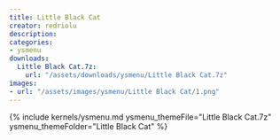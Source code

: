 ```yaml
---
title: Little Black Cat
creator: redriolu
description: 
categories:
- ysmenu
downloads:
  Little Black Cat.7z:
    url: "/assets/downloads/ysmenu/Little Black Cat.7z"
images:
- url: "/assets/images/ysmenu/Little Black Cat/1.png"
---
```


{% include kernels/ysmenu.md ysmenu_themeFile="Little Black Cat.7z" ysmenu_themeFolder="Little Black Cat" %}
